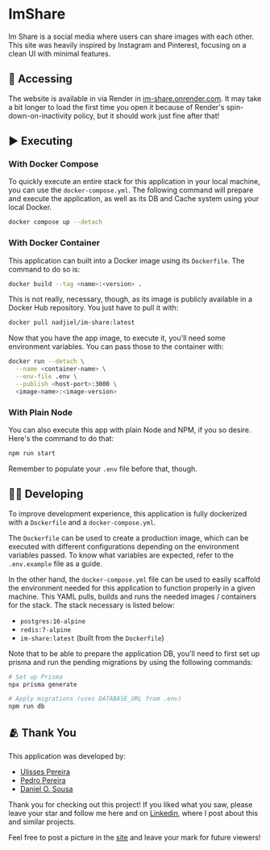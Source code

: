 # ImShare

Im Share is a social media where users can share images with each other. This site was heavily inspired by Instagram and Pinterest, focusing on a clean UI with minimal features.

## 👀 Accessing

The website is available in via Render in [im-share.onrender.com](https://im-share.onrender.com). It may take a bit longer to load the first time you open it because of Render's spin-down-on-inactivity policy, but it should work just fine after that!

## ▶️ Executing

### With Docker Compose

To quickly execute an entire stack for this application in your local machine, you can use the `docker-compose.yml`. The following command will prepare and execute the application, as well as its DB and Cache system using your local Docker.

``` sh
docker compose up --detach
```

### With Docker Container

This application can built into a Docker image using its `Dockerfile`. The command to do so is:

``` sh
docker build --tag <name>:<version> .
```

This is not really, necessary, though, as its image is publicly available in a Docker Hub repository. You just have to pull it with:

``` sh
docker pull nadjiel/im-share:latest
```

Now that you have the app image, to execute it, you'll need some environment variables. You can pass those to the container with:

``` sh
docker run --detach \
  --name <container-name> \
  --env-file .env \
  --publish <host-port>:3000 \
  <image-name>:<image-version>
```

### With Plain Node

You can also execute this app with plain Node and NPM, if you so desire. Here's the command to do that:

``` sh
npm run start
```

Remember to populate your `.env` file before that, though.

## 🧑‍💻 Developing

To improve development experience, this application is fully dockerized with a `Dockerfile` and a `docker-compose.yml`.

The `Dockerfile` can be used to create a production image, which can be executed with different configurations depending on the environment variables passed. To know what variables are expected, refer to the `.env.example` file as a guide.

In the other hand, the `docker-compose.yml` file can be used to easily scaffold the environment needed for this application to function properly in a given machine. This YAML pulls, builds and runs the needed images / containers for the stack. The stack necessary is listed below:

- `postgres:16-alpine`
- `redis:7-alpine`
- `im-share:latest` (built from the `Dockerfile`)

Note that to be able to prepare the application DB, you'll need to first set up prisma and run the pending migrations by using the following commands:

``` sh
# Set up Prisma
npx prisma generate

# Apply migrations (uses DATABASE_URL from .env)
npm run db
```

## 🫂 Thank You

This application was developed by:

- [Ulisses Pereira](https://github.com/yolisses)
- [Pedro Pereira](https://github.com/Pedro35803)
- [Daniel O. Sousa](https://github.com/nadjiel)

Thank you for checking out this project! If you liked what you saw, please leave your star and follow me here and on [Linkedin](https://linkedin.com/in/nadjiel), where I post about this and similar projects.

Feel free to post a picture in the [site](https://im-share.onrender.com) and leave your mark for future viewers!
